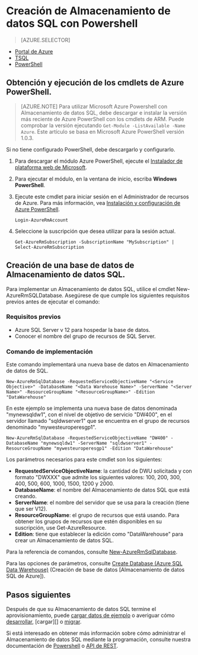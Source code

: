 <properties
   pageTitle="Crear Almacenamiento de datos SQL mediante el uso de Powershell | Microsoft Azure"
   description="Creación de Almacenamiento de datos SQL con Powershell"
   services="sql-data-warehouse"
   documentationCenter="NA"
   authors="lodipalm"
   manager="barbkess"
   editor=""/>

<tags
   ms.service="sql-data-warehouse"
   ms.devlang="NA"
   ms.topic="get-started-article"
   ms.tgt_pltfrm="NA"
   ms.workload="data-services"
   ms.date="03/03/2016"
   ms.author="lodipalm;barbkess;sonyama"/>

# Creación de Almacenamiento de datos SQL con Powershell

> [AZURE.SELECTOR]
- [Portal de Azure](sql-data-warehouse-get-started-provision.md)
- [TSQL](sql-data-warehouse-get-started-create-database-tsql.md)
- [PowerShell](sql-data-warehouse-get-started-provision-powershell.md)

## Obtención y ejecución de los cmdlets de Azure PowerShell.

> [AZURE.NOTE]  Para utilizar Microsoft Azure Powershell con Almacenamiento de datos SQL, debe descargar e instalar la versión más reciente de Azure PowerShell con los cmdlets de ARM. Puede comprobar la versión ejecutando `Get-Module -ListAvailable -Name Azure`. Este artículo se basa en Microsoft Azure PowerShell versión 1.0.3.

Si no tiene configurado PowerShell, debe descargarlo y configurarlo.

1. Para descargar el módulo Azure PowerShell, ejecute el [Instalador de plataforma web de Microsoft](http://go.microsoft.com/fwlink/p/?linkid=320376&clcid=0x409).
2. Para ejecutar el módulo, en la ventana de inicio, escriba **Windows PowerShell**.
3. Ejecute este cmdlet para iniciar sesión en el Administrador de recursos de Azure. Para más información, vea [Instalación y configuración de Azure PowerShell][].

	```
	Login-AzureRmAccount
	```

4. Seleccione la suscripción que desea utilizar para la sesión actual.

	```
	Get-AzureRmSubscription	-SubscriptionName "MySubscription" | Select-AzureRmSubscription
	```

## Creación de una base de datos de Almacenamiento de datos SQL.
Para implementar un Almacenamiento de datos SQL, utilice el cmdlet New-AzureRmSQLDatabase. Asegúrese de que cumple los siguientes requisitos previos antes de ejecutar el comando:

### Requisitos previos

- Azure SQL Server v 12 para hospedar la base de datos.
- Conocer el nombre del grupo de recursos de SQL Server.

### Comando de implementación

Este comando implementará una nueva base de datos en Almacenamiento de datos de SQL.

```
New-AzureRmSqlDatabase -RequestedServiceObjectiveName "<Service Objective>" -DatabaseName "<Data Warehouse Name>" -ServerName "<Server Name>" -ResourceGroupName "<ResourceGroupName>" -Edition "DataWarehouse"
```

En este ejemplo se implementa una nueva base de datos denominada "mynewsqldw1", con el nivel de objetivo de servicio "DW400", en el servidor llamado "sqldwserver1" que se encuentra en el grupo de recursos denominado "mywesteuroperesgp1".

```
New-AzureRmSqlDatabase -RequestedServiceObjectiveName "DW400" -DatabaseName "mynewsqldw1" -ServerName "sqldwserver1" -ResourceGroupName "mywesteuroperesgp1" -Edition "DataWarehouse"
```

Los parámetros necesarios para este cmdlet son los siguientes:

 + **RequestedServiceObjectiveName**: la cantidad de DWU solicitada y con formato "DWXXX" que admite los siguientes valores: 100, 200, 300, 400, 500, 600, 1000, 1500, 1200 y 2000.
 + **DatabaseName**: el nombre del Almacenamiento de datos SQL que está creando.
 + **ServerName**: el nombre del servidor que se usa para la creación (tiene que ser V12).
 + **ResourceGroupName**: el grupo de recursos que está usando. Para obtener los grupos de recursos que estén disponibles en su suscripción, use Get-AzureResource.
 + **Edition**: tiene que establecer la edición como "DataWarehouse" para crear un Almacenamiento de datos SQL.

Para la referencia de comandos, consulte [New-AzureRmSqlDatabase](https://msdn.microsoft.com/library/mt619339.aspx).

Para las opciones de parámetros, consulte [Create Database (Azure SQL Data Warehouse)](https://msdn.microsoft.com/library/mt204021.aspx) (Creación de base de datos [Almacenamiento de datos SQL de Azure]).

## Pasos siguientes
Después de que su Almacenamiento de datos SQL termine el aprovisionamiento, puede [cargar datos de ejemplo][] o averiguar cómo [desarrollar][], [cargar][] o [migrar][].

Si está interesado en obtener más información sobre cómo administrar el Almacenamiento de datos SQL mediante la programación, consulte nuestra documentación de [Powershell][] o [API de REST][].



<!--Image references-->

<!--Article references-->
[migrar]: ./sql-data-warehouse-overview-migrate.md
[desarrollar]: ./sql-data-warehouse-overview-develop/.md
[cargar datos de ejemplo]: ./sql-data-warehouse-get-started-manually-load-samples.md
[Powershell]: ./sql-data-warehouse-reference-powershell-cmdlets.md
[API de REST]: https://msdn.microsoft.com/library/azure/dn505719.aspx
[MSDN]: https://msdn.microsoft.com/library/azure/dn546722.aspx
[firewall rules]: ../sql-database/sql-database-configure-firewall-settings.md
[Instalación y configuración de Azure PowerShell]: ./powershell-install-configure.md

<!---HONumber=AcomDC_0309_2016-->